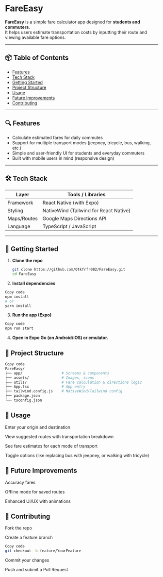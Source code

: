 # FareEasy

**FareEasy** is a simple fare calculator app designed for **students and commuters**.  
It helps users estimate transportation costs by inputting their route and viewing available fare options.  

---

## 📦 Table of Contents
- [Features](#-features)  
- [Tech Stack](#-tech-stack)  
- [Getting Started](#-getting-started)  
- [Project Structure](#-project-structure)  
- [Usage](#-usage)  
- [Future Improvements](#-future-improvements)  
- [Contributing](#-contributing)  


---

## 🔍 Features
- Calculate estimated fares for daily commutes  
- Support for multiple transport modes (jeepney, tricycle, bus, walking, etc.)  
- Simple and user-friendly UI for students and everyday commuters  
- Built with mobile users in mind (responsive design)  

---

## 🛠 Tech Stack
| Layer      | Tools / Libraries |
|------------|-------------------|
| Framework  | React Native (with Expo) |
| Styling    | NativeWind (Tailwind for React Native) |
| Maps/Routes| Google Maps Directions API |
| Language   | TypeScript / JavaScript |

---

## 🚀 Getting Started

1. **Clone the repo**
   ```sh
   git clone https://github.com/Qtkfrfr082/FareEasy.git
   cd FareEasy
2. **Install dependencies**

```sh
Copy code
npm install
# or
yarn install
```
3. **Run the app (Expo)**

```sh
Copy code
npm run start
```
4. **Open in Expo Go (on Android/iOS) or emulator.**

## 🧩 Project Structure
```bash
Copy code
FareEasy/
├── app/                  # Screens & components
├── assets/               # Images, icons
├── utils/                # Fare calculation & directions logic
├── App.tsx               # App entry
├── tailwind.config.js    # NativeWind/Tailwind config
├── package.json
└── tsconfig.json
```
## 🧰 Usage
Enter your origin and destination

View suggested routes with transportation breakdown

See fare estimates for each mode of transport

Toggle options (like replacing bus with jeepney, or walking with tricycle)

## 🔭 Future Improvements

Accuracy fares

Offline mode for saved routes

Enhanced UI/UX with animations

## 🤝 Contributing
Fork the repo

Create a feature branch

```sh
Copy code
git checkout -b feature/YourFeature
```
Commit your changes

Push and submit a Pull Request

